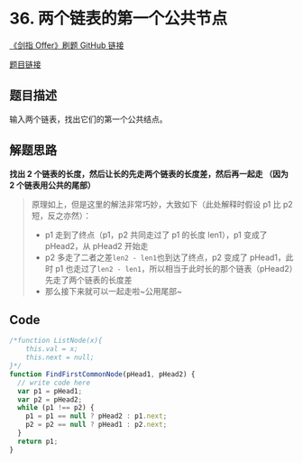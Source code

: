 # 36. 两个链表的第一个公共节点

[《剑指 Offer》刷题 GitHub 链接](https://github.com/zhning12/Coding-Interviews)

[题目链接](https://www.nowcoder.com/practice/6ab1d9a29e88450685099d45c9e31e46?tpId=13&tqId=11189&tPage=2&rp=2&ru=/ta/coding-interviews&qru=/ta/coding-interviews/question-ranking)

## 题目描述

输入两个链表，找出它们的第一个公共结点。

## 解题思路

**找出 2 个链表的长度，然后让长的先走两个链表的长度差，然后再一起走
（因为 2 个链表用公共的尾部）**

> 原理如上，但是这里的解法非常巧妙，大致如下（此处解释时假设 p1 比 p2 短，反之亦然）：
>
> - p1 走到了终点（p1，p2 共同走过了 p1 的长度 len1），p1 变成了 pHead2，从 pHead2 开始走
> - p2 多走了二者之差`len2 - len1`也到达了终点，p2 变成了 pHead1，此时 p1 也走过了`len2 - len1`，所以相当于此时长的那个链表（pHead2）先走了两个链表的长度差
> - 那么接下来就可以一起走啦~公用尾部~

## Code

```javascript
/*function ListNode(x){
    this.val = x;
    this.next = null;
}*/
function FindFirstCommonNode(pHead1, pHead2) {
  // write code here
  var p1 = pHead1;
  var p2 = pHead2;
  while (p1 !== p2) {
    p1 = p1 == null ? pHead2 : p1.next;
    p2 = p2 == null ? pHead1 : p2.next;
  }
  return p1;
}
```
